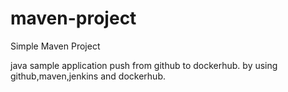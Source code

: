 # maven-project

Simple Maven Project

java sample application push from github to dockerhub.
by using github,maven,jenkins and dockerhub.

